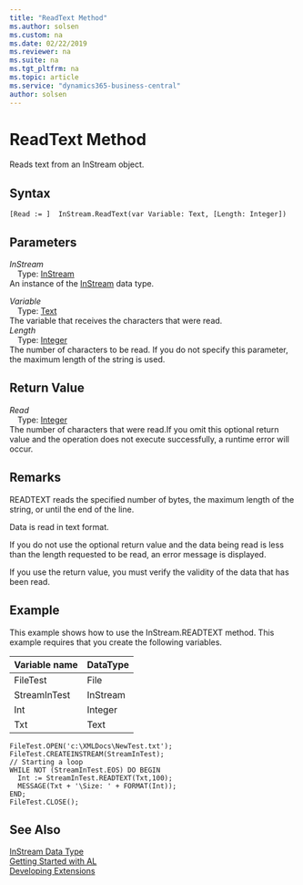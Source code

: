 ```yaml
---
title: "ReadText Method"
ms.author: solsen
ms.custom: na
ms.date: 02/22/2019
ms.reviewer: na
ms.suite: na
ms.tgt_pltfrm: na
ms.topic: article
ms.service: "dynamics365-business-central"
author: solsen
---
```

[//]: # (START>DO_NOT_EDIT)
[//]: # (IMPORTANT:Do not edit any of the content between here and the END>DO_NOT_EDIT.)
[//]: # (Any modifications should be made in the .xml files in the ModernDev repo.)
# ReadText Method
Reads text from an InStream object.


## Syntax
```
[Read := ]  InStream.ReadText(var Variable: Text, [Length: Integer])
```
## Parameters
*InStream*  
&emsp;Type: [InStream](instream-data-type.md)  
An instance of the [InStream](instream-data-type.md) data type.  

*Variable*  
&emsp;Type: [Text](../text/text-data-type.md)  
The variable that receives the characters that were read.  
*Length*  
&emsp;Type: [Integer](../integer/integer-data-type.md)  
The number of characters to be read. If you do not specify this parameter, the maximum length of the string is used.  


## Return Value
*Read*  
&emsp;Type: [Integer](../integer/integer-data-type.md)  
The number of characters that were read.If you omit this optional return value and the operation does not execute successfully, a runtime error will occur.    


[//]: # (IMPORTANT: END>DO_NOT_EDIT)

## Remarks  
 READTEXT reads the specified number of bytes, the maximum length of the string, or until the end of the line.  
  
 Data is read in text format.  
  
 If you do not use the optional return value and the data being read is less than the length requested to be read, an error message is displayed.  
  
 If you use the return value, you must verify the validity of the data that has been read.  
  
## Example  
 This example shows how to use the InStream.READTEXT method. This example requires that you create the following variables.  
  
|Variable name|DataType|  
|-------------------|--------------|  
|FileTest|File|  
|StreamInTest|InStream|  
|Int|Integer|  
|Txt|Text|  
  
```  
FileTest.OPEN('c:\XMLDocs\NewTest.txt');  
FileTest.CREATEINSTREAM(StreamInTest);  
// Starting a loop  
WHILE NOT (StreamInTest.EOS) DO BEGIN  
  Int := StreamInTest.READTEXT(Txt,100);  
  MESSAGE(Txt + '\Size: ' + FORMAT(Int));  
END;  
FileTest.CLOSE();  
```  
  

## See Also
[InStream Data Type](instream-data-type.md)  
[Getting Started with AL](../../devenv-get-started.md)  
[Developing Extensions](../../devenv-dev-overview.md)